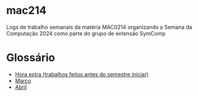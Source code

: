 # mac214
Logs de trabalho semanais da matéria MAC0214 organizando a Semana da Computação 2024 como parte do grupo de extensão SymComp

# Glossário
- [Hora extra (trabalhos feitos antes do semestre iniciar)](https://github.com/clair-de-lume/mac214/blob/main/logs/hora-extra.md)
- [Março](https://github.com/clair-de-lume/mac214/blob/main/logs/marco.md)
- [Abril](https://github.com/clair-de-lume/mac214/blob/main/logs/abril.md)

